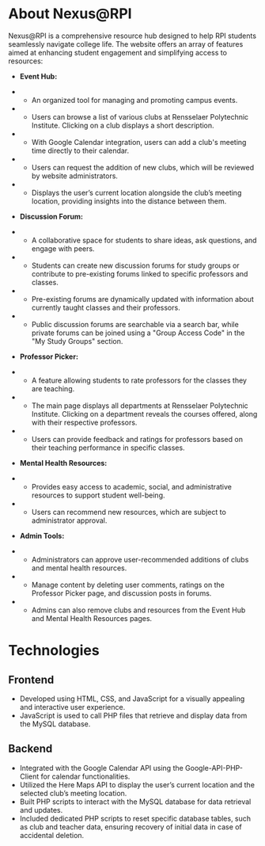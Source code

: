 # About Nexus@RPI
Nexus@RPI is a comprehensive resource hub designed to help RPI students seamlessly navigate college life. The website offers an array of features aimed at enhancing student engagement and simplifying access to resources:
* **Event Hub:** 
* * An organized tool for managing and promoting campus events.
* * Users can browse a list of various clubs at Rensselaer Polytechnic Institute. Clicking on a club displays a short description.
* * With Google Calendar integration, users can add a club's meeting time directly to their calendar.
* * Users can request the addition of new clubs, which will be reviewed by website administrators.
* * Displays the user’s current location alongside the club’s meeting location, providing insights into the distance between them. 

* **Discussion Forum:** 
* * A collaborative space for students to share ideas, ask questions, and engage with peers.
* * Students can create new discussion forums for study groups or contribute to pre-existing forums linked to specific professors and classes.
* * Pre-existing forums are dynamically updated with information about currently taught classes and their professors.
* * Public discussion forums are searchable via a search bar, while private forums can be joined using a "Group Access Code" in the "My Study Groups" section.

* **Professor Picker:** 
* * A feature allowing students to rate professors for the classes they are teaching.
* * The main page displays all departments at Rensselaer Polytechnic Institute. Clicking on a department reveals the courses offered, along with their respective professors.
* * Users can provide feedback and ratings for professors based on their teaching performance in specific classes.

* **Mental Health Resources:** 
* * Provides easy access to academic, social, and administrative resources to support student well-being.
* * Users can recommend new resources, which are subject to administrator approval.

* **Admin Tools:**
* * Administrators can approve user-recommended additions of clubs and mental health resources.
* * Manage content by deleting user comments, ratings on the Professor Picker page, and discussion posts in forums.
* * Admins can also remove clubs and resources from the Event Hub and Mental Health Resources pages.

# Technologies
## Frontend
* Developed using HTML, CSS, and JavaScript for a visually appealing and interactive user experience.
* JavaScript is used to call PHP files that retrieve and display data from the MySQL database.
 
## Backend
* Integrated with the Google Calendar API using the Google-API-PHP-Client for calendar functionalities.
* Utilized the Here Maps API to display the user’s current location and the selected club’s meeting location.
* Built PHP scripts to interact with the MySQL database for data retrieval and updates.
* Included dedicated PHP scripts to reset specific database tables, such as club and teacher data, ensuring recovery of initial data in case of accidental deletion.